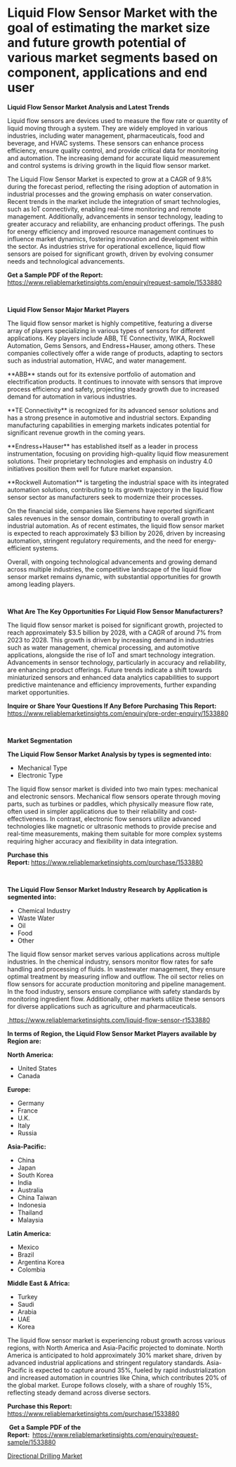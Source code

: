<p><h1>Liquid Flow Sensor Market with the goal of estimating the market size and future growth potential of various market segments based on component, applications and end user</h1></p><p><strong>Liquid Flow Sensor Market Analysis and Latest Trends</strong></p>
<p><p>Liquid flow sensors are devices used to measure the flow rate or quantity of liquid moving through a system. They are widely employed in various industries, including water management, pharmaceuticals, food and beverage, and HVAC systems. These sensors can enhance process efficiency, ensure quality control, and provide critical data for monitoring and automation. The increasing demand for accurate liquid measurement and control systems is driving growth in the liquid flow sensor market.</p><p>The Liquid Flow Sensor Market is expected to grow at a CAGR of 9.8% during the forecast period, reflecting the rising adoption of automation in industrial processes and the growing emphasis on water conservation. Recent trends in the market include the integration of smart technologies, such as IoT connectivity, enabling real-time monitoring and remote management. Additionally, advancements in sensor technology, leading to greater accuracy and reliability, are enhancing product offerings. The push for energy efficiency and improved resource management continues to influence market dynamics, fostering innovation and development within the sector. As industries strive for operational excellence, liquid flow sensors are poised for significant growth, driven by evolving consumer needs and technological advancements.</p></p>
<p><strong>Get a Sample PDF of the Report:&nbsp;</strong> <a href="https://www.reliablemarketinsights.com/enquiry/request-sample/1533880?utm_campaign=2943&utm_medium=2&utm_source=Github&utm_content=ia&utm_term=08042025&utm_id=liquid-flow-sensor">https://www.reliablemarketinsights.com/enquiry/request-sample/1533880</a></p>
<p>&nbsp;</p>
<p><strong>Liquid Flow Sensor Major Market Players</strong></p>
<p><p>The liquid flow sensor market is highly competitive, featuring a diverse array of players specializing in various types of sensors for different applications. Key players include ABB, TE Connectivity, WIKA, Rockwell Automation, Gems Sensors, and Endress+Hauser, among others. These companies collectively offer a wide range of products, adapting to sectors such as industrial automation, HVAC, and water management.</p><p>**ABB** stands out for its extensive portfolio of automation and electrification products. It continues to innovate with sensors that improve process efficiency and safety, projecting steady growth due to increased demand for automation in various industries.</p><p>**TE Connectivity** is recognized for its advanced sensor solutions and has a strong presence in automotive and industrial sectors. Expanding manufacturing capabilities in emerging markets indicates potential for significant revenue growth in the coming years.</p><p>**Endress+Hauser** has established itself as a leader in process instrumentation, focusing on providing high-quality liquid flow measurement solutions. Their proprietary technologies and emphasis on industry 4.0 initiatives position them well for future market expansion.</p><p>**Rockwell Automation** is targeting the industrial space with its integrated automation solutions, contributing to its growth trajectory in the liquid flow sensor sector as manufacturers seek to modernize their processes.</p><p>On the financial side, companies like Siemens have reported significant sales revenues in the sensor domain, contributing to overall growth in industrial automation. As of recent estimates, the liquid flow sensor market is expected to reach approximately $3 billion by 2026, driven by increasing automation, stringent regulatory requirements, and the need for energy-efficient systems.</p><p>Overall, with ongoing technological advancements and growing demand across multiple industries, the competitive landscape of the liquid flow sensor market remains dynamic, with substantial opportunities for growth among leading players.</p></p>
<p>&nbsp;</p>
<p><strong>What Are The Key Opportunities For Liquid Flow Sensor Manufacturers?</strong></p>
<p><p>The liquid flow sensor market is poised for significant growth, projected to reach approximately $3.5 billion by 2028, with a CAGR of around 7% from 2023 to 2028. This growth is driven by increasing demand in industries such as water management, chemical processing, and automotive applications, alongside the rise of IoT and smart technology integration. Advancements in sensor technology, particularly in accuracy and reliability, are enhancing product offerings. Future trends indicate a shift towards miniaturized sensors and enhanced data analytics capabilities to support predictive maintenance and efficiency improvements, further expanding market opportunities.</p></p>
<p><strong>Inquire or Share Your Questions If Any Before Purchasing This Report:</strong> <a href="https://www.reliablemarketinsights.com/enquiry/pre-order-enquiry/1533880?utm_campaign=2943&utm_medium=2&utm_source=Github&utm_content=ia&utm_term=08042025&utm_id=liquid-flow-sensor">https://www.reliablemarketinsights.com/enquiry/pre-order-enquiry/1533880</a></p>
<p>&nbsp;</p>
<p><strong>Market Segmentation</strong></p>
<p><strong>The Liquid Flow Sensor Market Analysis by types is segmented into:</strong></p>
<p><ul><li>Mechanical Type</li><li>Electronic Type</li></ul></p>
<p><p>The liquid flow sensor market is divided into two main types: mechanical and electronic sensors. Mechanical flow sensors operate through moving parts, such as turbines or paddles, which physically measure flow rate, often used in simpler applications due to their reliability and cost-effectiveness. In contrast, electronic flow sensors utilize advanced technologies like magnetic or ultrasonic methods to provide precise and real-time measurements, making them suitable for more complex systems requiring higher accuracy and flexibility in data integration.</p></p>
<p><strong>Purchase this Report:&nbsp;</strong><a href="https://www.reliablemarketinsights.com/purchase/1533880?utm_campaign=2943&utm_medium=2&utm_source=Github&utm_content=ia&utm_term=08042025&utm_id=liquid-flow-sensor">https://www.reliablemarketinsights.com/purchase/1533880</a></p>
<p>&nbsp;</p>
<p><strong>The Liquid Flow Sensor Market Industry Research by Application is segmented into:</strong></p>
<p><ul><li>Chemical Industry</li><li>Waste Water</li><li>Oil</li><li>Food</li><li>Other</li></ul></p>
<p><p>The liquid flow sensor market serves various applications across multiple industries. In the chemical industry, sensors monitor flow rates for safe handling and processing of fluids. In wastewater management, they ensure optimal treatment by measuring inflow and outflow. The oil sector relies on flow sensors for accurate production monitoring and pipeline management. In the food industry, sensors ensure compliance with safety standards by monitoring ingredient flow. Additionally, other markets utilize these sensors for diverse applications such as agriculture and pharmaceuticals.</p></p>
<p><a href="https://www.reliablemarketinsights.com/liquid-flow-sensor-r1533880?utm_campaign=2943&utm_medium=2&utm_source=Github&utm_content=ia&utm_term=08042025&utm_id=liquid-flow-sensor">&nbsp;https://www.reliablemarketinsights.com/liquid-flow-sensor-r1533880</a></p>
<p><strong>In terms of Region, the Liquid Flow Sensor Market Players available by Region are:</strong></p>
<p>
    <p> <strong> North America: </strong>
        <ul>
            <li>United States</li>
            <li>Canada</li>
        </ul>
        </p> 
    <p> <strong> Europe: </strong>
        <ul>
            <li>Germany</li>
            <li>France</li>
            <li>U.K.</li>
            <li>Italy</li>
            <li>Russia</li>
        </ul>
        </p> 
    <p> <strong> Asia-Pacific: </strong>
        <ul>
            <li>China</li>
            <li>Japan</li>
            <li>South Korea</li>
            <li>India</li>
            <li>Australia</li>
            <li>China Taiwan</li>
            <li>Indonesia</li>
            <li>Thailand</li>
            <li>Malaysia</li>
        </ul>
        </p> 
    <p> <strong> Latin America: </strong>
        <ul>
            <li>Mexico</li>
            <li>Brazil</li>
            <li>Argentina Korea</li>
            <li>Colombia</li>
        </ul>
        </p> 
    <p> <strong> Middle East & Africa: </strong>
        <ul>
            <li>Turkey</li>
            <li>Saudi</li>
            <li>Arabia</li>
            <li>UAE</li>
            <li>Korea</li>
        </ul>
    </p>
    </p>
<p><p>The liquid flow sensor market is experiencing robust growth across various regions, with North America and Asia-Pacific projected to dominate. North America is anticipated to hold approximately 30% market share, driven by advanced industrial applications and stringent regulatory standards. Asia-Pacific is expected to capture around 35%, fueled by rapid industrialization and increased automation in countries like China, which contributes 20% of the global market. Europe follows closely, with a share of roughly 15%, reflecting steady demand across diverse sectors.</p></p>
<p><strong>Purchase this Report: </strong><a href="https://www.reliablemarketinsights.com/purchase/1533880?utm_campaign=2943&utm_medium=2&utm_source=Github&utm_content=ia&utm_term=08042025&utm_id=liquid-flow-sensor">https://www.reliablemarketinsights.com/purchase/1533880</a></p>
<p>&nbsp;<strong>Get a Sample PDF of the Report:&nbsp;&nbsp;</strong><a href="https://www.reliablemarketinsights.com/enquiry/request-sample/1533880?utm_campaign=2943&utm_medium=2&utm_source=Github&utm_content=ia&utm_term=08042025&utm_id=liquid-flow-sensor">https://www.reliablemarketinsights.com/enquiry/request-sample/1533880</a></p>
<p><strong></strong></p>
<p><p><a href="https://github.com/erkidrhoy/Market-Research-Report-List-1/blob/main/directional-drilling-market.md?utm_campaign=2943&utm_medium=2&utm_source=Github&utm_content=ia&utm_term=08042025&utm_id=liquid-flow-sensor">Directional Drilling Market</a></p></p>